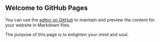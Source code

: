 ## Welcome to GitHub Pages

You can use the [editor on GitHub](https://github.com/gunatp2022/gunatp2022github.io/edit/gh-pages/index.md) to maintain and preview the content for your website in Markdown files.

The purpose of this page is to enlighten your mind and soul.
